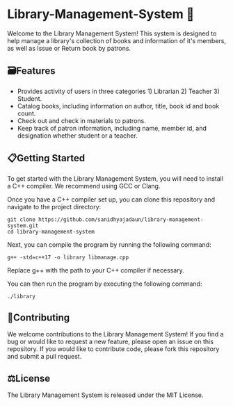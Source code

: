 # Library-Management-System 📒

Welcome to the Library Management System! This system is designed to help manage a library's collection of books and information of it's members, as well as Issue or Return book by patrons.

## 🗃️Features
- Provides activity of users in three categories 1) Librarian 2) Teacher 3) Student.
- Catalog books, including information on author, title, book id and book count.
- Check out and check in materials to patrons.
- Keep track of patron information, including name, member id, and designation whether student or a teacher.

## 📋Getting Started
To get started with the Library Management System, you will need to install a C++ compiler. We recommend using GCC or Clang.

Once you have a C++ compiler set up, you can clone this repository and navigate to the project directory:

```
git clone https://github.com/sanidhyajadaun/library-management-system.git
cd library-management-system
```

Next, you can compile the program by running the following command:

```
g++ -std=c++17 -o library libmanage.cpp
```

Replace g++ with the path to your C++ compiler if necessary.

You can then run the program by executing the following command:

```
./library
```

## 🎫Contributing
We welcome contributions to the Library Management System! If you find a bug or would like to request a new feature, please open an issue on this repository. If you would like to contribute code, please fork this repository and submit a pull request.

## ⚖️License
The Library Management System is released under the MIT License. 
